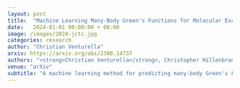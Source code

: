 ```yaml
---
layout: post
title:  "Machine Learning Many-Body Green's Functions for Molecular Excitation Spectra"
date:   2024-01-01 00:00:00 + 00:00 
image: /images/2024-jctc.jpg
categories: research
author: "Christian Venturella"
arxiv: https://arxiv.org/abs/2308.14737
authors: "<strong>Christian Venturella</strong>, Christopher Hillenbrand, Jiachen Li, and Tianyu Zhu*"
venue: "arXiv"
subtitle: "A machine learning method for predicting many-body Green's Functions for realistic materials."
---
```

 


